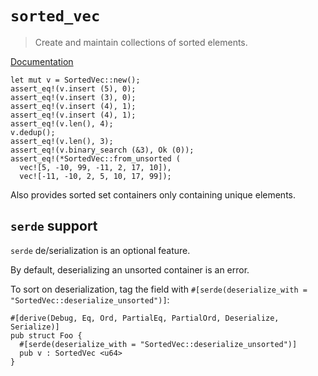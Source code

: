 # `sorted_vec`

> Create and maintain collections of sorted elements.

[Documentation](https://docs.rs/sorted-vec)

```
let mut v = SortedVec::new();
assert_eq!(v.insert (5), 0);
assert_eq!(v.insert (3), 0);
assert_eq!(v.insert (4), 1);
assert_eq!(v.insert (4), 1);
assert_eq!(v.len(), 4);
v.dedup();
assert_eq!(v.len(), 3);
assert_eq!(v.binary_search (&3), Ok (0));
assert_eq!(*SortedVec::from_unsorted (
  vec![5, -10, 99, -11, 2, 17, 10]),
  vec![-11, -10, 2, 5, 10, 17, 99]);
```

Also provides sorted set containers only containing unique elements.

## `serde` support

`serde` de/serialization is an optional feature.

By default, deserializing an unsorted container is an error.

To sort on deserialization, tag the field with
`#[serde(deserialize_with = "SortedVec::deserialize_unsorted")]`:
```
#[derive(Debug, Eq, Ord, PartialEq, PartialOrd, Deserialize, Serialize)]
pub struct Foo {
  #[serde(deserialize_with = "SortedVec::deserialize_unsorted")]
  pub v : SortedVec <u64>
}
```
